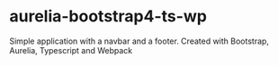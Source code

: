 # aurelia-bootstrap4-ts-wp
Simple application with a navbar and a footer. Created with Bootstrap, Aurelia, Typescript and Webpack
